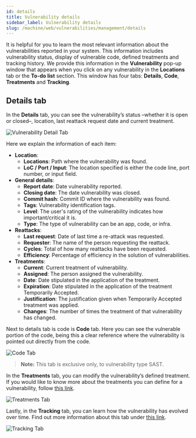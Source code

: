 ```yaml
---
id: details
title: Vulnerability details
sidebar_label: Vulnerability details
slug: /machine/web/vulnerabilities/management/details
---
```


It is helpful for you to learn
the most relevant information
about the vulnerabilities
reported in your system.
This information includes
vulnerability status,
display of vulnerable code,
defined treatments and
tracking history.
We provide this information in
the **Vulnerability** pop-up
window that appears when you
click on any vulnerability in
the **Locations** tab or the
**To-do list** section.
This window has four tabs:
**Details**,
**Code**,
**Treatments**
and **Tracking**.

## Details tab

In the **Details** tab,
you can see the vulnerability’s
status –whether it is open or
closed–, location,
last reattack request date
and current treatment.

![Vulnerability Detail Tab](https://res.cloudinary.com/fluid-attacks/image/upload/v1674000974/docs/web/vulnerabilities/management/detailstab.png)

Here we explain the information of each item:

- **Location**:
  - **Locations**:
    Path where the vulnerability was found.
  - **LoC / Port / Input**:
    The location specified is either the code line,
    port number,
    or input field.
- **General details**:
  - **Report date**:
    Date vulnerability reported.
  - **Closing date**:
    The date vulnerability was closed.
  - **Commit hash**:
    Commit ID where the vulnerability was found.
  - **Tags**:
    Vulnerability identification tags.
  - **Level**:
    The user's rating of the vulnerability
    indicates how important/critical it is.
  - **Type**:
    The type of vulnerability can be an app,
    code,
    or infra.
- **Reattacks**:
  - **Last request**:
    Date of last time a re-attack was requested.
  - **Requester**:
    The name of the person requesting the reattack.
  - **Cycles**:
    Total of how many reattacks have been requested.
  - **Efficiency**:
    Percentage of efficiency in the solution
    of vulnerabilities.
- **Treatments**:
  - **Current**:
    Current treatment of vulnerability.
  - **Assigned**:
    The person assigned the vulnerability.
  - **Date**:
    Date stipulated in the application
    of the treatment.
  - **Expiration**:
    Date stipulated in the application of
    the treatment Temporarily Accepted.
  - **Justification**:
    The justification given when
    Temporarily Accepted treatment was applied.
  - **Changes**:
    The number of times the treatment of
    that vulnerability has changed.

Next to details tab is code
is **Code** tab.
Here you can see the vulnerable
portion of the code,
being this a clear reference
where the vulnerability is pointed
out directly from the code.

![Code Tab](https://res.cloudinary.com/fluid-attacks/image/upload/v1668514617/docs/web/vulnerabilities/management/code_tab.png)

> **Note:** This tab is exclusive only,
> to vulnerability type SAST.

In the **Treatments** tab,
you can modify the vulnerability’s
defined treatment.
If you would like to know more
about the treatments you can
define for a vulnerability,
follow
[this link](/machine/web/vulnerabilities/management/treatments).

![Treatments Tab](https://res.cloudinary.com/fluid-attacks/image/upload/v1668515370/docs/web/vulnerabilities/management/treatments_Tab.png)

Lastly,
in the **Tracking** tab,
you can learn how the
vulnerability has evolved
over time.
Find out more information about
this tab under
[this link](/machine/web/vulnerabilities/management/tracking).

![Tracking Tab](https://res.cloudinary.com/fluid-attacks/image/upload/v1674001175/docs/web/vulnerabilities/management/tracking_tab.png)
